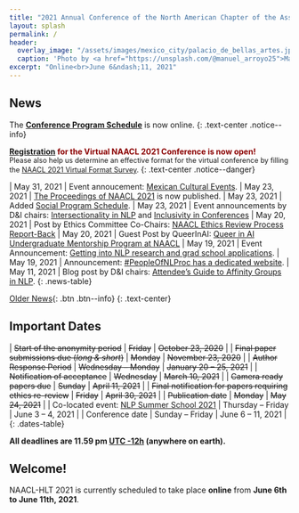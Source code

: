 ```yaml
---
title: "2021 Annual Conference of the North American Chapter of the Association for Computational Linguistics"
layout: splash
permalink: /
header:
  overlay_image: "/assets/images/mexico_city/palacio_de_bellas_artes.jpg"
  caption: 'Photo by <a href="https://unsplash.com/@manuel_arroyo25">Manuel Arroyo</a> on <a href="http://www.unsplash.com">Unsplash</a>'
excerpt: "Online<br>June 6&ndash;11, 2021"
---
```


## News

The [**Conference Program Schedule**](/program/) is now online.
{: .text-center .notice--info}

<strong style="color:darkred;">[Registration](/registration/) for the Virtual NAACL 2021 Conference is now open!</strong>
<br><span style="font-size:90%">Please also help us determine an effective format for the virtual conference by filling the [NAACL 2021 Virtual Format Survey](https://docs.google.com/forms/d/e/1FAIpQLSf0O3fc5SuiZhXlqzLBbD8_daB_VazLgUL5LUD5tBIglR_nJw/viewform).</span>
{: .text-center .notice--danger}

<style>
.news-table { font-size: .9em; table-layout: fixed; }
.news-table tr td:nth-child(1) { font-weight: bold; width: 10em; }
</style>

| May 31, 2021 | Event annoucement: [Mexican Cultural Events](/blog/mexican-event).
| May 23, 2021 | [The Proceedings of NAACL 2021](https://www.aclweb.org/anthology/events/naacl-2021/) is now published.
| May 23, 2021 | Added [Social Program Schedule](/program/social/).
| May 23, 2021 | Event announcements by D&I chairs: [Intersectionality in NLP](/blog/intersectionality-panel) and [Inclusivity in Conferences](/blog/inclusivity-panel)
| May 20, 2021 | Post by Ethics Committee Co-Chairs: [NAACL Ethics Review Process Report-Back](/blog/ethics-review-process-report-back)
| May 20, 2021 | Guest Post by QueerInAI: [Queer in AI Undergraduate Mentorship Program at NAACL](/blog/queer-mentorship/)
| May 19, 2021 | Event Announcement: [Getting into NLP research and grad school applications](/blog/grad-school-panel/). 
| May 19, 2021 | Announcement: [#PeopleOfNLProc has a dedicated website](/blog/people-of-nlproc-new-website/).
| May 11, 2021 | Blog post by D&I chairs: [Attendee’s Guide to Affinity Groups in NLP](/blog/affinity-groups/).
{: .news-table}

[Older News](/archive/){: .btn .btn--info}
{: .text-center}

## Important Dates

<style>
.dates-table { font-size: .9em; }
.dates-table tr td:nth-child(1) { width: 55%; }
.dates-table tr td:nth-child(2) { width: 25%; }
.dates-table del { color: #888; }
</style>

| ~~Start of the anonymity period~~ | ~~Friday~~ | ~~October 23, 2020~~ |
| ~~Final paper submissions due (*long & short*)~~ | ~~Monday~~ | ~~November 23, 2020~~ |
| ~~Author Response Period~~ | ~~Wednesday – Monday~~ | ~~January 20 – 25, 2021~~ |
| ~~Notification of acceptance~~ | ~~Wednesday~~ | ~~March 10, 2021~~ |
| ~~Camera ready papers due~~ | ~~Sunday~~ | ~~April 11, 2021~~ |
| ~~Final notification for papers requiring ethics re-review~~ | ~~Friday~~ | ~~April 30, 2021~~ |
| ~~Publication date~~ | ~~Monday~~ | ~~May 24, 2021~~ |
| Co-located event: [NLP Summer School 2021](https://ampln.github.io/escuelaverano2021/) | Thursday – Friday | June 3 – 4, 2021 |
| Conference date | Sunday – Friday | June 6 – 11, 2021 |
{: .dates-table}

<b>All deadlines are 11.59 pm <a target="_blank" href="https://www.timeanddate.com/time/zone/timezone/utc-12">UTC -12h</a> (anywhere on earth).</b>

## Welcome!

NAACL-HLT 2021 is currently scheduled to take place **online** from **June 6th to June 11th, 2021**.
